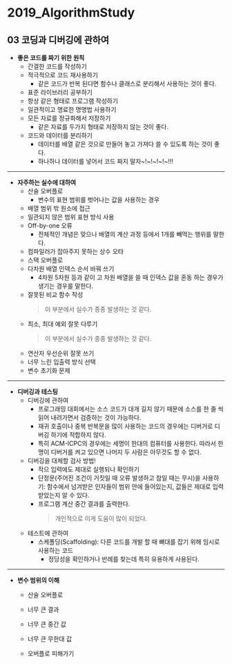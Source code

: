 # <b>2019_AlgorithmStudy</b>

## <b>03 코딩과 디버깅에 관하여</b>

* <b>좋은 코드를 짜기 위한 원칙</b>
  * 간결한 코드를 작성하기
  * 적극적으로 코드 재사용하기
    - 같은 코드가 반복 된다면 함수나 클래스로 분리해서 사용하는 것이 좋다.   
  * 표준 라이브러리 공부하기
  * 항상 같은 형태로 프로그램 작성하기
  * 일관적이고 명료한 명명법 사용하기
  * 모든 자료를 정규화해서 저장하기
    - 같은 자료를 두가지 형태로 저장하지 않는 것이 좋다. 
  * 코드와 데이터를 분리하기
    - 데이터를 배열 같은 것으로 만들어 놓고 가져다 쓸 수 있도록 하는 것이 좋다. 
    - 하나하나 데이터를 넣어서 코드 짜지 말자~!~!~!~!~!!!

- - - -

* <b>자주하는 실수에 대하여</b>
  * 산술 오버플로
    - 변수의 표현 범위를 벗어나는 값을 사용하는 경우
  * 배열 범위 밖 원소에 접근
  * 일관되지 않은 범위 표현 방식 사용
  * Off-by-one 오류
    - 전체적인 개념은 맞으나 배열의 계산 과정 등에서 1개를 빼먹는 행위를 말한다. 
  * 컴파일러가 잡아주지 못하는 상수 오타
  * 스택 오버플로
  * 다차원 배열 인덱스 순서 바꿔 쓰기
    - 4차원 5차원 등과 같이 고 차원 배열을 쓸 때 인덱스 값을 혼동 하는 경우가 생기는 경우를 말한다. 
  * 잘못된 비교 함수 작성             
    > 이 부분에서 실수가 종종 발생하는 것 같다.          
  * 최소, 최대 예외 잘못 다루기        
    > 이 부분에서 실수가 종종 발생하는 것 같다.
  * 연산자 우선순위 잘못 쓰기          
  * 너무 느린 입출력 방식 선택
  * 변수 초기화 문제

- - - - 

* <b>디버깅과 테스팅</b>
  * 디버깅에 관하여
    - 프로그래밍 대회에서는 소스 코드가 대개 길지 않기 때문에 소스를 한 줄 씩 읽어 내려가면서 검증하는 것이 가능하다.
    - 재귀 호출이나 중복 반복문을 많이 사용하는 코드의 경우에는 디버거로 디버깅 하기에 적합하지 않다.
    - 특히 ACM-ICPC의 경우에는 세명이 한대의 컴퓨터를 사용한다. 따라서 한 명이 디버거를 켜고 있으면 나머지 두 사람은 아무것도 할 수 없다.
  * 디버깅을 대체할 검사 방법!
    - 작으 입력에도 제대로 실행되나 확인하기
    - 단정문(주어진 조건이 거짓일 때 오류 발생하고 참일 때는 무시)을 사용하기: 함수에서 넘겨받은 인자들이 범위 안에 들어있는지, 값들은 제대로 입력받았는지 알 수 있다.
    - 프로그램 계산 중간 결과를 출력한다.
      > 개인적으로 이게 도움이 많이 되었다.
  * 테스트에 관하여
    - 스케폴딩(Scaffolding): 다른 코드를 개발 할 때 뼈대를 잡기 위해 임시로 사용하는 코드
      - 정당성을 확인하거나 반례를 찾는데 특히 유용하게 사용된다. 
    

- - - - 
 
* <b>변수 범위의 이해</b>
  * 산술 오버플로
  * 너무 큰 결과
  * 너무 큰 중간 값
  * 너무 큰 무한대 값

  * 오버플로 피해가기
